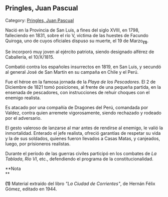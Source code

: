 ## Pringles, Juan Pascual

Category: [Pringles, Juan Pascual](http://descubrircorrientes.com.ar/2012/index.php/2249-biografias/l-m-n-n-o-p-q/pringles-juan-pascual)

Nació en la Provincia de San Luis, a fines del siglo XVIII, en 1798, falleciendo en 1831, sobre el río V, víctima de las huestes de Facundo Quiroga, uno de cuyos oficiales dispuso su muerte, el 19 de Marzo<sub><strong>(1)</strong></sub>.

Se incorporó muy joven al ejército patriota, siendo designado alférez de Caballería, el 10/X/1815.

Combatió contra los españoles insurrectos en 1819, en San Luis, y secundó al general José de San Martín en su campaña en Chile y el Perú.

Fue el héroe en la famosa jornada de la _Playa de los Pescadores_. El 2 de Diciembre de 1821 tomó posiciones, al frente de una pequeña partida, en la ensenada de pescadores, con instrucciones de rehuir choques con el enemigo realista.

Es atacado por una compañía de Dragones del Perú, comandada por Valdez, contra quien arremete vigorosamente, siendo rechazado y rodeado por el adversario.

El gesto valeroso de lanzarse al mar antes de rendirse al enemigo, le valió la inmortalidad. Enterado el jefe realista, ofreció garantías de respetar su vida y la de sus soldados, quienes fueron llevados a Casas Matas, y canjeados, luego, por prisioneros realistas.

Durante el período de las guerras civiles participó en los combates de _La Tablada_, _Río VI_, etc., defendiendo el programa de la constitucionalidad.

**Nota  
**

**(1)** Material extraído del libro _"La Ciudad de Corrientes"_, de Hernán Félix Gómez, editado en 1944.